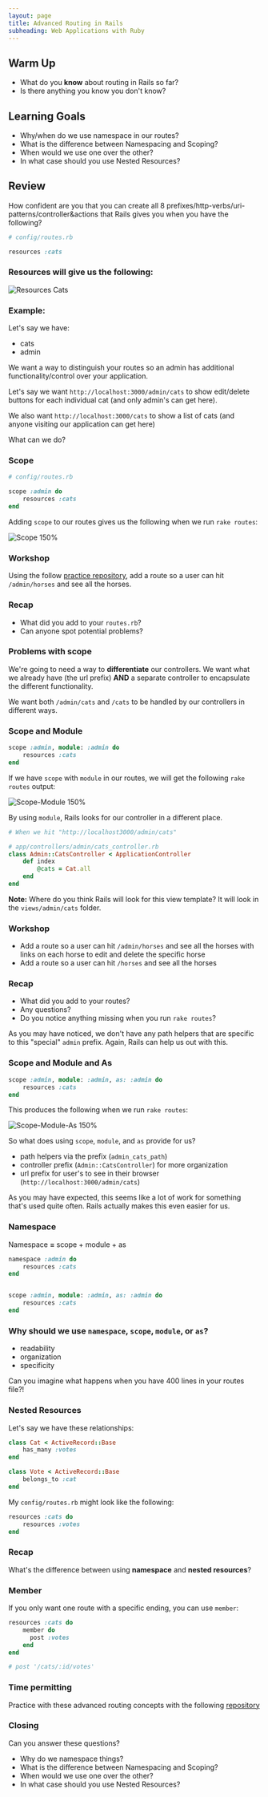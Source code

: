 ```yaml
---
layout: page
title: Advanced Routing in Rails
subheading: Web Applications with Ruby
---
```


## Warm Up

* What do you **know** about routing in Rails so far?
* Is there anything you know you don't know?


## Learning Goals

- Why/when do we use namespace in our routes?
- What is the difference between Namespacing and Scoping?
- When would we use one over the other?
- In what case should you use Nested Resources?

## Review

How confident are you that you can create all 8 prefixes/http-verbs/uri-patterns/controller&actions that Rails gives you when you have the following?

```ruby
# config/routes.rb

resources :cats
```


### Resources will give us the following:
![Resources Cats](http://i.imgur.com/efXfyNW.png)

### Example:

Let's say we have:
- cats
- admin

We want a way to distinguish your routes so an admin has additional functionality/control over your application.


Let's say we want `http://localhost:3000/admin/cats` to show edit/delete buttons for each individual cat (and only admin's can get here).

We also want `http://localhost:3000/cats` to show a list of cats (and anyone visiting our application can get here)

What can we do?

### Scope


```ruby
# config/routes.rb

scope :admin do
	resources :cats
end
```

Adding `scope` to our routes gives us the following when we run `rake routes`:

![Scope 150%](http://i.imgur.com/O10zMLa.png)


### Workshop

Using the follow [practice repository](https://github.com/case-eee/horse-example), add a route so a user can hit `/admin/horses` and see all the horses.


### Recap

* What did you add to your `routes.rb`?
* Can anyone spot potential problems?


### Problems with **scope**

We're going to need a way to **differentiate** our controllers. We want what we already have (the url prefix) **AND** a separate controller to encapsulate the different functionality.

We want both `/admin/cats` and `/cats` to be handled by our controllers in different ways.

### Scope and Module

```ruby
scope :admin, module: :admin do
	resources :cats
end
```

If we have `scope` with `module` in our routes, we will get the following `rake routes` output:


![Scope-Module 150%](http://i.imgur.com/GvKOhiv.png)

By using `module`, Rails looks for our controller in a different place.

```ruby
# When we hit "http://localhost3000/admin/cats"

# app/controllers/admin/cats_controller.rb
class Admin::CatsController < ApplicationController
	def index
		@cats = Cat.all
	end
end

```

**Note:** Where do you think Rails will look for this view template? It will look in the `views/admin/cats` folder.


### Workshop

* Add a route so a user can hit `/admin/horses` and see all the horses with links on each horse to edit and delete the specific horse
* Add a route so a user can hit `/horses` and see all the horses

### Recap
* What did you add to your routes?
* Any questions?
* Do you notice anything missing when you run `rake routes`?

As you may have noticed, we don't have any path helpers that are specific to this "special" `admin` prefix. Again, Rails can help us out with this.


### Scope and Module and As

```ruby
scope :admin, module: :admin, as: :admin do
	resources :cats
end
```

This produces the following when we run `rake routes`:


![Scope-Module-As 150%](http://i.imgur.com/eY5o0wx.png)

So what does using `scope`, `module`, and `as` provide for us?

* path helpers via the prefix (`admin_cats_path`)
* controller prefix (`Admin::CatsController`) for more organization
* url prefix for user's to see in their browser (`http://localhost:3000/admin/cats`)

As you may have expected, this seems like a lot of work for something that's used quite often. Rails actually makes this even easier for us.

### Namespace

Namespace **=** scope + module + as

```ruby
namespace :admin do
	resources :cats
end


scope :admin, module: :admin, as: :admin do
	resources :cats
end
```

### Why should we use `namespace`, `scope`, `module`, or `as`?

* readability
* organization
* specificity


Can you imagine what happens when you have 400 lines in your routes file?!

### Nested Resources  

Let's say we have these relationships:

```ruby
class Cat < ActiveRecord::Base
	has_many :votes
end

class Vote < ActiveRecord::Base
	belongs_to :cat
end

```

My `config/routes.rb` might look like the following:

```ruby
resources :cats do
	resources :votes
end
```

### Recap
What's the difference between using **namespace** and **nested resources**?


### Member

If you only want one route with a specific ending, you can use `member`:

```ruby
resources :cats do
	member do
	  post :votes
	end
end

# post '/cats/:id/votes'

```

### Time permitting
Practice with these advanced routing concepts with the following [repository](https://github.com/case-eee/lesson-example)

### Closing
Can you answer these questions?

- Why do we namespace things?
- What is the difference between Namespacing and Scoping?
- When would we use one over the other?
- In what case should you use Nested Resources?
